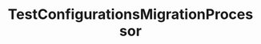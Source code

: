 ---
optionsClassName: 
optionsClassFullName: 
configurationSamples: []
description: This processor can migrate `test configuration`. This should be run before `LinkMigrationConfig`.
className: TestConfigurationsMigrationProcessor
typeName: Processors
architecture: v1
options: []
status: Beta
processingTarget: Suites & Plans
classFile: /src/MigrationTools.Clients.AzureDevops.ObjectModel/Processors/TestConfigurationsMigrationProcessor.cs
optionsClassFile: 

redirectFrom:
- /Reference/v1/Processors//
layout: reference
toc: true
permalink: /Reference/Processors/TestConfigurationsMigrationProcessor/
title: TestConfigurationsMigrationProcessor
categories:
- Processors
- v1
topics:
- topic: notes
  path: /Processors/TestConfigurationsMigrationProcessor-notes.md
  exists: false
  markdown: ''
- topic: introduction
  path: /Processors/TestConfigurationsMigrationProcessor-introduction.md
  exists: false
  markdown: ''

---